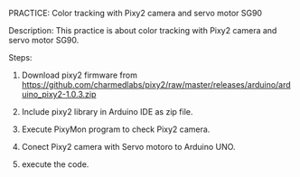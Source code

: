 PRACTICE:  Color tracking with Pixy2 camera and servo motor SG90

Description:
This practice is about color tracking with Pixy2 camera and servo motor SG90.

Steps:
1. Download pixy2 firmware from https://github.com/charmedlabs/pixy2/raw/master/releases/arduino/arduino_pixy2-1.0.3.zip

2. Include pixy2 library in Arduino IDE as zip file.

3. Execute PixyMon program to check Pixy2 camera.

4. Conect Pixy2 camera with Servo motoro to Arduino UNO.

5. execute the code.